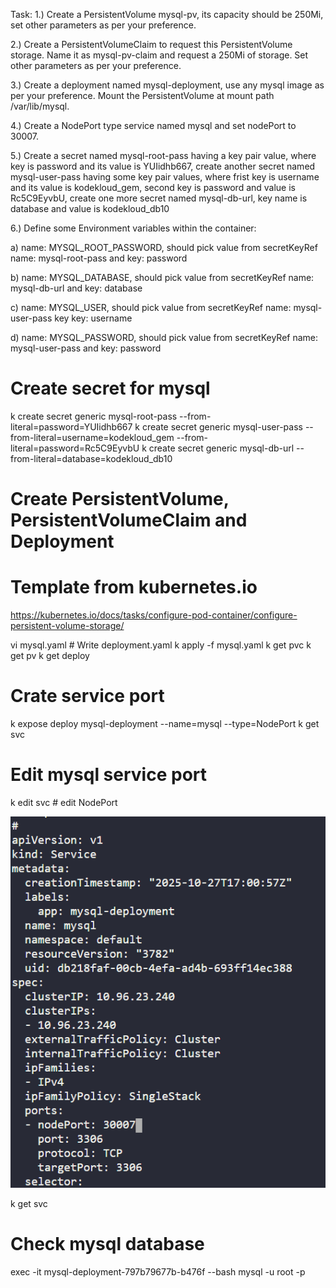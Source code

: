 Task:
1.) Create a PersistentVolume mysql-pv, its capacity should be 250Mi, set other parameters as per your preference.


2.) Create a PersistentVolumeClaim to request this PersistentVolume storage. Name it as mysql-pv-claim and request a 250Mi of storage. Set other parameters as per your preference.


3.) Create a deployment named mysql-deployment, use any mysql image as per your preference. Mount the PersistentVolume at mount path /var/lib/mysql.


4.) Create a NodePort type service named mysql and set nodePort to 30007.


5.) Create a secret named mysql-root-pass having a key pair value, where key is password and its value is YUIidhb667, create another secret named mysql-user-pass having some key pair values, where frist key is username and its value is kodekloud_gem, second key is password and value is Rc5C9EyvbU, create one more secret named mysql-db-url, key name is database and value is kodekloud_db10


6.) Define some Environment variables within the container:


a) name: MYSQL_ROOT_PASSWORD, should pick value from secretKeyRef name: mysql-root-pass and key: password


b) name: MYSQL_DATABASE, should pick value from secretKeyRef name: mysql-db-url and key: database


c) name: MYSQL_USER, should pick value from secretKeyRef name: mysql-user-pass key key: username


d) name: MYSQL_PASSWORD, should pick value from secretKeyRef name: mysql-user-pass and key: password


# Create secret for mysql 
k create secret generic mysql-root-pass --from-literal=password=YUIidhb667
k create secret generic mysql-user-pass --from-literal=username=kodekloud_gem --from-literal=password=Rc5C9EyvbU
k create secret generic mysql-db-url --from-literal=database=kodekloud_db10

# Create PersistentVolume, PersistentVolumeClaim and Deployment 
# Template from kubernetes.io
https://kubernetes.io/docs/tasks/configure-pod-container/configure-persistent-volume-storage/

vi mysql.yaml  # Write deployment.yaml
k apply -f mysql.yaml
k get pvc
k get pv
k get deploy

# Crate service port
k expose deploy mysql-deployment --name=mysql --type=NodePort
k get svc
# Edit mysql service port
k edit svc   # edit NodePort

![alt text](image.png)

k get svc

# Check mysql database
 exec -it mysql-deployment-797b79677b-b476f --bash
 mysql -u root -p
